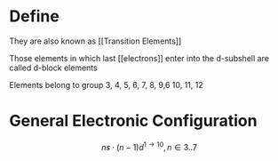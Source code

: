 # Define
They are also known as [[Transition Elements]]

Those elements in which last [[electrons]] enter into the d-subshell are called d-block elements

Elements belong to group 3, 4, 5, 6, 7, 8, 9,6 10, 11, 12

# General Electronic Configuration
$$ns \cdot (n-1)d^{1 \to 10}, n \in 3..7$$